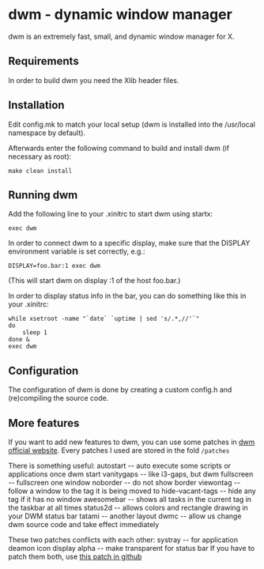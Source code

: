 dwm - dynamic window manager
============================
dwm is an extremely fast, small, and dynamic window manager for X.


Requirements
------------
In order to build dwm you need the Xlib header files.


Installation
------------
Edit config.mk to match your local setup (dwm is installed into
the /usr/local namespace by default).

Afterwards enter the following command to build and install dwm (if
necessary as root):

    make clean install


Running dwm
-----------
Add the following line to your .xinitrc to start dwm using startx:

    exec dwm

In order to connect dwm to a specific display, make sure that
the DISPLAY environment variable is set correctly, e.g.:

    DISPLAY=foo.bar:1 exec dwm

(This will start dwm on display :1 of the host foo.bar.)

In order to display status info in the bar, you can do something
like this in your .xinitrc:

    while xsetroot -name "`date` `uptime | sed 's/.*,//'`"
    do
    	sleep 1
    done &
    exec dwm


Configuration
-------------
The configuration of dwm is done by creating a custom config.h
and (re)compiling the source code.

## More features
If you want to add new features to dwm, you can use some patches in [dwm official website](https://dwm.suckless.org/patches/). Every patches I used are stored in the fold `/patches`

There is something useful:
autostart   -- auto execute some scripts or applications once dwm start
vanitygaps  -- like i3-gaps, but dwm
fullscreen  -- fullscreen one window
noborder    -- do not show border
viewontag   -- follow a window to the tag it is being moved to
hide-vacant-tags -- hide any tag if it has no window
awesomebar  -- shows all tasks in the current tag in the taskbar at all times
status2d    -- allows colors and rectangle drawing in your DWM status bar
tatami      -- another layout
dwmc        -- allow us change dwm source code and take effect immediately

These two patches conflicts with each other:
systray     -- for application deamon icon display
alpha       -- make transparent for status bar
If you have to patch them both, use [this patch in github](https://github.com/bakkeby/patches/blob/master/dwm/dwm-alpha-systray-6.3_full.diff)
